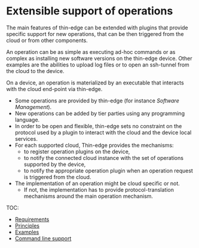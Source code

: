 # Extensible support of operations

The main features of thin-edge can be extended with plugins that provide specific support for new operations,
that can be then triggered from the cloud or from other components.

An operation can be as simple as executing ad-hoc commands or as complex as installing new software versions
on the thin-edge device. Other examples are the abilities to upload log files
or to open an ssh-tunnel from the cloud to the device.

On a device, an operation is materialized by an executable that interacts with the cloud end-point via thin-edge.
* Some operations are provided by thin-edge (for instance *Software Management*).
* New operations can be added by tier parties using any programming language.
* In order to be open and flexible, thin-edge sets no constraint on the protocol
  used by a plugin to interact with the cloud and the device local services.
* For each supported cloud, Thin-edge provides the mechanisms:
  * to register operation plugins on the device,
  * to notify the connected cloud instance with the set of operations supported by the device,
  * to notify the appropriate operation plugin when an operation request is triggered from the cloud.
* The implementation of an operation might be cloud specific or not.
  * If not, the implementation has to provide protocol-translation mechanisms around the main operation mechanism.

TOC:
* [Requirements](./requirements.md)
* [Principles](./principles.md)
* [Examples](./thin-edge-supported-operations.md)
* [Command line support](./command-line-support.md)
